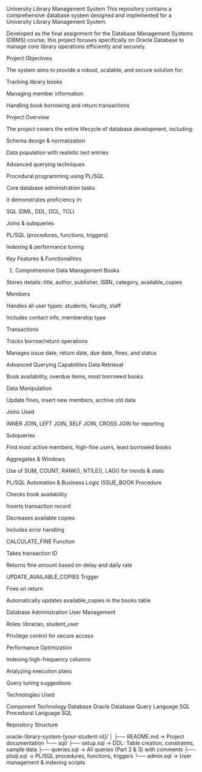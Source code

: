    University Library Management System
This repository contains a comprehensive database system designed and implemented for a University Library Management System.


Developed as the final assignment for the Database Management Systems (DBMS) course, this project focuses specifically on Oracle Database to manage core library operations efficiently and securely.


   Project Objectives

 
The system aims to provide a robust, scalable, and secure solution for:

Tracking library books

Managing member information

Handling book borrowing and return transactions



   Project Overview


The project covers the entire lifecycle of database development, including:

Schema design & normalization

Data population with realistic test entries

Advanced querying techniques

Procedural programming using PL/SQL

Core database administration tasks



   It demonstrates proficiency in:



SQL (DML, DDL, DCL, TCL)

Joins & subqueries

PL/SQL (procedures, functions, triggers)

Indexing & performance tuning



   Key Features & Functionalities



1.  Comprehensive Data Management
Books

Stores details: title, author, publisher, ISBN, category, available_copies

Members

Handles all user types: students, faculty, staff

Includes contact info, membership type

Transactions

Tracks borrow/return operations

Manages issue date, return date, due date, fines, and status




   Advanced Querying Capabilities
Data Retrieval


Book availability, overdue items, most borrowed books

Data Manipulation

Update fines, insert new members, archive old data

Joins Used

INNER JOIN, LEFT JOIN, SELF JOIN, CROSS JOIN for reporting

Subqueries

Find most active members, high-fine users, least borrowed books

Aggregates & Windows

Use of SUM, COUNT, RANK(), NTILE(), LAG() for trends & stats


   PL/SQL Automation & Business Logic
ISSUE_BOOK Procedure


Checks book availability

Inserts transaction record

Decreases available copies

Includes error handling

CALCULATE_FINE Function

Takes transaction ID

Returns fine amount based on delay and daily rate

UPDATE_AVAILABLE_COPIES Trigger

Fires on return

Automatically updates available_copies in the books table



   Database Administration
User Management


   Roles: librarian, student_user

   Privilege control for secure access

   Performance Optimization

   Indexing high-frequency columns

   Analyzing execution plans

   Query tuning suggestions

Technologies Used

Component	Technology
Database	Oracle Database
Query Language	SQL
Procedural Language	SQL



Repository Structure

oracle-library-system-[your-student-id]/
│
├── README.md               → Project documentation
└── sql/
    ├── setup.sql           → DDL: Table creation, constraints, sample data
    ├── queries.sql         → All queries (Part 2 & 3) with comments
    ├── plsql.sql           → PL/SQL procedures, functions, triggers
    └── admin.sql           → User management & indexing scripts

